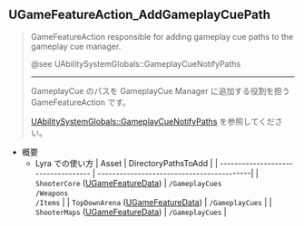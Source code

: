 ## UGameFeatureAction_AddGameplayCuePath

> GameFeatureAction responsible for adding gameplay cue paths to the gameplay cue manager.  
>  
> @see UAbilitySystemGlobals::GameplayCueNotifyPaths  
>  
> ----
> GameplayCue のパスを GameplayCue Manager に追加する役割を担う GameFeatureAction です。  
>  
> [UAbilitySystemGlobals::GameplayCueNotifyPaths] を参照してください。 

* 概要
	* Lyra での使い方
		| Asset                               | DirectoryPathsToAdd                       |
		| ----------------------------------- | ------------------------------------------|
		| `ShooterCore` ([UGameFeatureData])  | `/GameplayCues`<br>`/Weapons`<br>`/Items` |
		| `TopDownArena` ([UGameFeatureData]) | `/GameplayCues`                           |
		| `ShooterMaps` ([UGameFeatureData])  | `/GameplayCues`                           |





<!--- ページ内のリンク --->

<!--- 自前の画像へのリンク --->

<!--- generated --->
[UGameFeatureData]: ../../UE/GameFeature/UGameFeatureData.md#ugamefeaturedata
[UAbilitySystemGlobals::GameplayCueNotifyPaths]: ../../UE/GameplayAbility/UAbilitySystemGlobals.md#uabilitysystemglobalsgameplaycuenotifypaths
